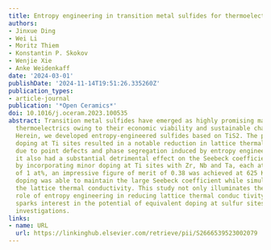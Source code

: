 ```yaml
---
title: Entropy engineering in transition metal sulfides for thermoelectric application
authors:
- Jinxue Ding
- Wei Li
- Moritz Thiem
- Konstantin P. Skokov
- Wenjie Xie
- Anke Weidenkaff
date: '2024-03-01'
publishDate: '2024-11-14T19:51:26.335260Z'
publication_types:
- article-journal
publication: '*Open Ceramics*'
doi: 10.1016/j.oceram.2023.100535
abstract: Transition metal sulfides have emerged as highly promising materials in
  thermoelectrics owing to their economic viability and sustainable characteristics.
  Herein, we developed entropy-engineered sulfides based on TiS2. The process of equal
  doping at Ti sites resulted in a notable reduction in lattice thermal conductivity
  due to point defects and phase segregation induced by entropy engineering; however,
  it also had a substantial detrimental effect on the Seebeck coefficient. Finally,
  by incorporating minor doping at Ti sites with Zr, Nb and Ta, each at a concentration
  of 1 at%, an impressive figure of merit of 0.38 was achieved at 625 K because minor
  doping was able to maintain the large Seebeck coefficient while simultaneously reducing
  the lattice thermal conductivity. This study not only illuminates the significant
  role of entropy engineering in reducing lattice thermal conduc­ tivity but also
  sparks interest in the potential of equivalent doping at sulfur sites for future
  investigations.
links:
- name: URL
  url: https://linkinghub.elsevier.com/retrieve/pii/S2666539523002079
---
```

